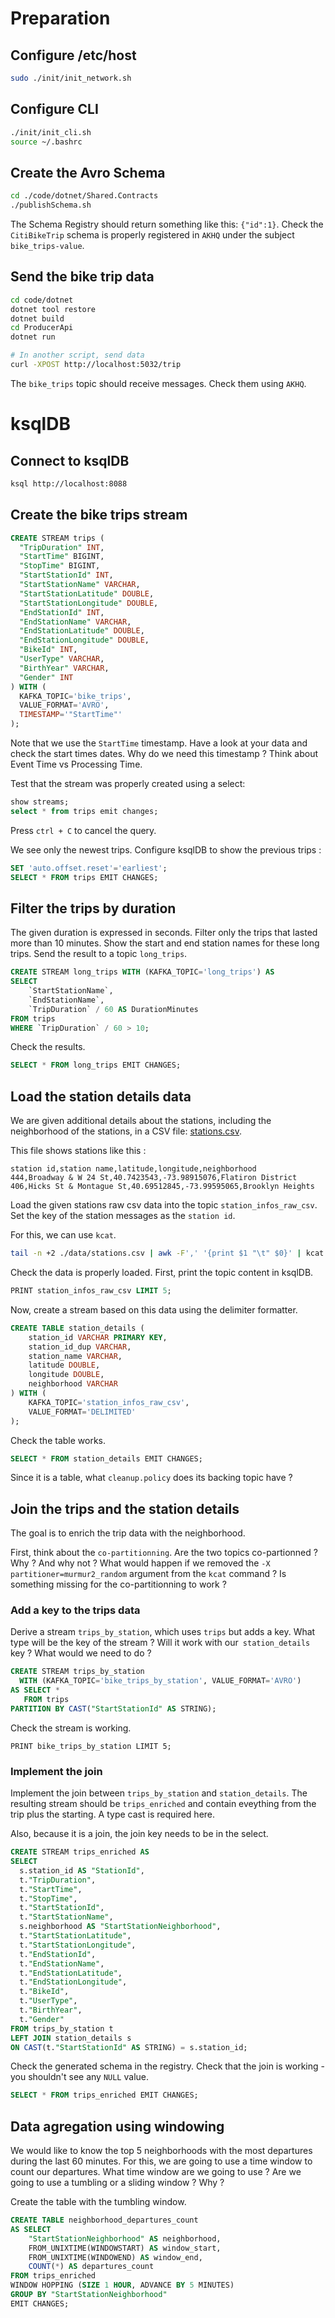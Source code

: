 # Preparation

## Configure /etc/host
```sh
sudo ./init/init_network.sh
```

## Configure CLI
```sh
./init/init_cli.sh
source ~/.bashrc
```

## Create the Avro Schema
```sh
cd ./code/dotnet/Shared.Contracts
./publishSchema.sh
```
The Schema Registry should return something like this: `{"id":1}`.
Check the `CitiBikeTrip` schema is properly registered in `AKHQ` under the subject `bike_trips-value`.

## Send the bike trip data
```sh
cd code/dotnet
dotnet tool restore
dotnet build
cd ProducerApi
dotnet run

# In another script, send data
curl -XPOST http://localhost:5032/trip
```
The `bike_trips` topic should receive messages.
Check them using `AKHQ`.

# ksqlDB
## Connect to ksqlDB
```sh
ksql http://localhost:8088
```

## Create the bike trips stream
```sql
CREATE STREAM trips (
  "TripDuration" INT,
  "StartTime" BIGINT,
  "StopTime" BIGINT,
  "StartStationId" INT,
  "StartStationName" VARCHAR,
  "StartStationLatitude" DOUBLE,
  "StartStationLongitude" DOUBLE,
  "EndStationId" INT,
  "EndStationName" VARCHAR,
  "EndStationLatitude" DOUBLE,
  "EndStationLongitude" DOUBLE,
  "BikeId" INT,
  "UserType" VARCHAR,
  "BirthYear" VARCHAR,
  "Gender" INT
) WITH (
  KAFKA_TOPIC='bike_trips',
  VALUE_FORMAT='AVRO',
  TIMESTAMP='"StartTime"'
);
```
Note that we use the `StartTime` timestamp. 
Have a look at your data and check the start times dates.
Why do we need this timestamp ? Think about Event Time vs Processing Time.

Test that the stream was properly created using a select:
```sql
show streams;
select * from trips emit changes;
```
Press `ctrl + C` to cancel the query.

We see only the newest trips. Configure ksqlDB to show the previous trips :
```sql
SET 'auto.offset.reset'='earliest';
SELECT * FROM trips EMIT CHANGES;
```

## Filter the trips by duration
The given duration is expressed in seconds.
Filter only the trips that lasted more than 10 minutes.
Show the start and end station names for these long trips.
Send the result to a topic `long_trips`.
```sql
CREATE STREAM long_trips WITH (KAFKA_TOPIC='long_trips') AS
SELECT
    `StartStationName`,
    `EndStationName`,
    `TripDuration` / 60 AS DurationMinutes
FROM trips
WHERE `TripDuration` / 60 > 10;
```
Check the results.
```sql
SELECT * FROM long_trips EMIT CHANGES;
```

## Load the station details data
We are given additional details about the stations, including the neighborhood of the stations, in a CSV file: [stations.csv](/data/stations.csv).

This file shows stations like this :
```text
station id,station name,latitude,longitude,neighborhood
444,Broadway & W 24 St,40.7423543,-73.98915076,Flatiron District
406,Hicks St & Montague St,40.69512845,-73.99595065,Brooklyn Heights
```
Load the given stations raw csv data into the topic `station_infos_raw_csv`. Set the key of the station messages as the `station id`.

For this, we can use `kcat`.
```sh
tail -n +2 ./data/stations.csv | awk -F',' '{print $1 "\t" $0}' | kcat -b kafka:9092 -t station_infos_raw_csv -P -K $'\t' -X partitioner=murmur2_random
```
Check the data is properly loaded. First, print the topic content in ksqlDB.
```sql
PRINT station_infos_raw_csv LIMIT 5;
```
Now, create a stream based on this data using the delimiter formatter.
``` sql
CREATE TABLE station_details (
    station_id VARCHAR PRIMARY KEY,
    station_id_dup VARCHAR,
    station_name VARCHAR,
    latitude DOUBLE,
    longitude DOUBLE,
    neighborhood VARCHAR
) WITH (
    KAFKA_TOPIC='station_infos_raw_csv',
    VALUE_FORMAT='DELIMITED'
);
```
Check the table works.
```sql
SELECT * FROM station_details EMIT CHANGES;
```
Since it is a table, what `cleanup.policy` does its backing topic have ?

## Join the trips and the station details

The goal is to enrich the trip data with the neighborhood.

First, think about the `co-partitionning`. Are the two topics co-partionned ? Why ? And why not ?
What would happen if we removed the `-X partitioner=murmur2_random` argument from the `kcat` command ?
Is something missing for the co-partitionning to work ?

### Add a key to the trips data

Derive a stream `trips_by_station`, which uses `trips` but adds a key.
What type will be the key of the stream ? Will it work with our` station_details` key ? What would we need to do ?
```sql
CREATE STREAM trips_by_station
  WITH (KAFKA_TOPIC='bike_trips_by_station', VALUE_FORMAT='AVRO')
AS SELECT *
   FROM trips
PARTITION BY CAST("StartStationId" AS STRING);
```
Check the stream is working.
```
PRINT bike_trips_by_station LIMIT 5;
```

### Implement the join
Implement the join between `trips_by_station` and `station_details`. The resulting stream should be `trips_enriched` and contain eveything from the trip plus the starting. A type cast is required here.

Also, because it is a join, the join key needs to be in the select.
```sql
CREATE STREAM trips_enriched AS
SELECT
  s.station_id AS "StationId",
  t."TripDuration",
  t."StartTime",
  t."StopTime",
  t."StartStationId",
  t."StartStationName",
  s.neighborhood AS "StartStationNeighborhood",
  t."StartStationLatitude",
  t."StartStationLongitude",
  t."EndStationId",
  t."EndStationName",
  t."EndStationLatitude",
  t."EndStationLongitude",
  t."BikeId",
  t."UserType",
  t."BirthYear",
  t."Gender"
FROM trips_by_station t
LEFT JOIN station_details s 
ON CAST(t."StartStationId" AS STRING) = s.station_id;
```
Check the generated schema in the registry.
Check that the join is working - you shouldn't see any `NULL` value.
```sql
SELECT * FROM trips_enriched EMIT CHANGES;
```

## Data agregation using windowing
We would like to know the top 5 neighborhoods with the most departures during the last 60 minutes.
For this, we are going to use a time window to count our departures.
What time window are we going to use ? Are we going to use a tumbling or a sliding window ? Why ?

Create the table with the tumbling window.
```sql
CREATE TABLE neighborhood_departures_count 
AS SELECT 
    "StartStationNeighborhood" AS neighborhood,
    FROM_UNIXTIME(WINDOWSTART) AS window_start,
    FROM_UNIXTIME(WINDOWEND) AS window_end,
    COUNT(*) AS departures_count
FROM trips_enriched
WINDOW HOPPING (SIZE 1 HOUR, ADVANCE BY 5 MINUTES)
GROUP BY "StartStationNeighborhood"
EMIT CHANGES;
```